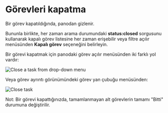Görevleri kapatma
================

Bir görev kapatıldığında, panodan gizlenir.

Bununla birlikte, her zaman arama durumundaki **status:closed** sorgusunu kullanarak kapalı görev listesine her zaman erişebilir veya filtre açılır menüsünden **Kapalı görev** seçeneğini belirleyin.

Bir görevi kapatmak için panodaki görev açılır menüsünden iki farklı yol vardır:

![Close a task from drop-down menu](screenshots/menu-close-task.png)

Veya görev ayrıntı görünümündeki görev yan çubuğu menüsünden:

![Close task](screenshots/closing-tasks.png)

Not: Bir görevi kapattığınızda, tamamlanmayan alt görevlerin tamamı "Bitti" durumuna değiştirilir.
